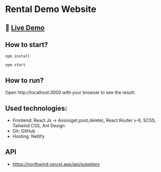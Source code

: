 # Rental Demo Website

## 🔗 [**Live Demo**](https://crud-operations-react-js.netlify.app/)

## How to start?

```
npm install
```

```
npm start
```

## How to run?

Open http://localhost:3000 with your browser to see the result.

## Used technologies:

- Frontend: React Js -> Axios(get,post,delete), React Router v-6, SCSS, Tailwind CSS, Ant Design
- Git: GitHub
- Hosting: Netlify

## API
- https://northwind.vercel.app/api/suppliers
